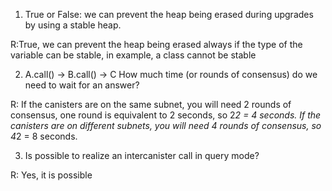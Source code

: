 1. True or False: we can prevent the heap being erased during upgrades by using a stable heap.

R:True, we can prevent the heap being erased always if the type of the variable can be stable, in example, a class cannot be stable


2. A.call() -> B.call() -> C How much time (or rounds of consensus) do we need to wait for an answer?

R: If the canisters are on the same subnet, you will need 2 rounds of consensus, one round is equivalent to 2 seconds, so 2*2 = 4 seconds. If the canisters are on different subnets, you will need 4 rounds of consensus, so 4*2 = 8 seconds.


3. Is possible to realize an intercanister call in query mode?

R: Yes, it is possible 